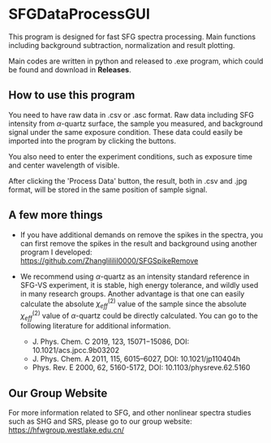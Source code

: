 # SFGDataProcessGUI

This program is designed for fast SFG spectra processing. Main functions including background subtraction, normalization and result plotting.

Main codes are written in python and released to .exe program, which could be found and download in **Releases**.

## How to use this program

You need to have raw data in .csv or .asc format. Raw data including SFG intensity from $\alpha$-quartz surface, the sample you measured, and background signal under the same exposure condition. These data could easily be imported into the program by clicking the buttons. 

You also need to enter the experiment conditions, such as exposure time and center wavelength of visible.

After clicking the 'Process Data' button, the result, both in .csv and .jpg format, will be stored in the same position of sample signal.

## A few more things

- If you have additional demands on remove the spikes in the spectra, you can first remove the spikes in the result and background using another program I developed: https://github.com/Zhanglililil0000/SFGSpikeRemove

- We recommend using $\alpha$-quartz as an intensity standard reference in SFG-VS experiment, it is stable, high energy tolerance, and wildly used in many research groups. Another advantage is that one can easily calculate the absolute $\chi^{(2)}_{eff}$ value of the sample since the absolute $\chi^{(2)}_{eff}$ value of $\alpha$-quartz could be directly calculated. You can go to the following literature for additional information.

    - J. Phys. Chem. C 2019, 123, 15071−15086, DOI: 10.1021/acs.jpcc.9b03202
    - J. Phys. Chem. A 2011, 115, 6015–6027, DOI: 10.1021/jp110404h
    - Phys. Rev. E 2000, 62, 5160-5172, DOI: 10.1103/physreve.62.5160

## Our Group Website
For more information related to SFG, and other nonlinear spectra studies such as SHG and SRS, please go to our group website: https://hfwgroup.westlake.edu.cn/
